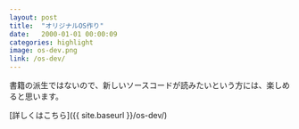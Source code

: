 ```yaml
---
layout: post
title:  "オリジナルOS作り"
date:   2000-01-01 00:00:09
categories: highlight
image: os-dev.png
link: /os-dev/
---
```

書籍の派生ではないので、新しいソースコードが読みたいという方には、楽しめると思います。

[詳しくはこちら]({{ site.baseurl }}/os-dev/)
